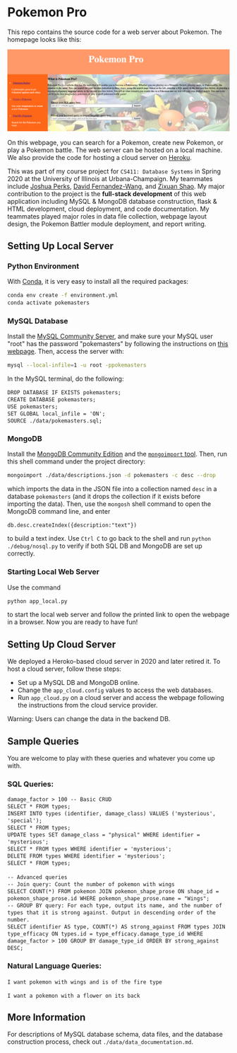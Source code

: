 # Pokemon Pro
This repo contains the source code for a web server about Pokemon. The homepage looks like this:

![interface](./data/images/interface.png)

On this webpage, you can search for a Pokemon, create new Pokemon, or play a Pokemon battle. The web server can be hosted on a local machine. We also provide the code for hosting a cloud server on [Heroku](https://www.heroku.com/).

This was part of my course project for `CS411: Database Systems` in Spring 2020 at the University of Illinois at Urbana-Champaign. My teammates include [Joshua Perks](https://github.com/joshuaPerakis), [David Fernandez-Wang](https://github.com/davidfwww), and [Zixuan Shao](https://github.com/PygMali0n). My major contribution to the project is the **full-stack development** of this web application including MySQL & MongoDB database construction, flask & HTML development, cloud deployment, and code documentation. My teammates played major roles in data file collection, webpage layout design, the Pokemon Battler module deployment, and report writing.

## Setting Up Local Server

### Python Environment

With [Conda](https://docs.conda.io/en/latest/), it is very easy to install all the required packages:

```bash
conda env create -f environment.yml
conda activate pokemasters
```

### MySQL Database

Install the [MySQL Community Server](https://dev.mysql.com/downloads/mysql/), and make sure your MySQL user "root" has the password "pokemasters" by following the instructions on [this webpage](https://www.techrepublic.com/article/how-to-set-change-and-recover-a-mysql-root-password/). Then, access the server with:

```bash
mysql --local-infile=1 -u root -ppokemasters
```

In the MySQL terminal, do the following:

```mysql
DROP DATABASE IF EXISTS pokemasters;
CREATE DATABASE pokemasters;
USE pokemasters;
SET GLOBAL local_infile = 'ON';
SOURCE ./data/pokemasters.sql;
```

### MongoDB

Install the [MongoDB Community Edition](https://www.mongodb.com/docs/manual/administration/install-community/) and the [`mongoimport` tool](https://www.mongodb.com/docs/database-tools/mongoimport/). Then, run this shell command under the project directory:

```bash
mongoimport ./data/descriptions.json -d pokemasters -c desc --drop
```

which imports the data in the JSON file into a collection named `desc` in a database `pokemasters` (and it drops the collection if it exists before importing the data). Then, use the `mongosh` shell command to open the MongoDB command line, and enter

```mongosh
db.desc.createIndex({description:"text"})
```

to build a text index. Use `Ctrl C` to go back to the shell and run `python ./debug/nosql.py`  to verify if both SQL DB and MongoDB are set up correctly.

### Starting Local Web Server

Use the command

```bash
python app_local.py
```

to start the local web server and follow the printed link to open the webpage in a browser. Now you are ready to have fun!

## Setting Up Cloud Server

We deployed a Heroko-based cloud server in 2020 and later retired it. To host a cloud server, follow these steps:

- Set up a MySQL DB and MongoDB online.
- Change the `app_cloud.config` values to access the web databases.
- Run `app_cloud.py` on a cloud server and access the webpage following the instructions from the cloud service provider.

Warning: Users can change the data in the backend DB.

## Sample Queries

You are welcome to play with these queries and whatever you come up with.

### SQL Queries:

```mysql
damage_factor > 100 -- Basic CRUD
SELECT * FROM types;
INSERT INTO types (identifier, damage_class) VALUES ('mysterious', 'special');
SELECT * FROM types;
UPDATE types SET damage_class = "physical" WHERE identifier = 'mysterious';
SELECT * FROM types WHERE identifier = 'mysterious';
DELETE FROM types WHERE identifier = 'mysterious';
SELECT * FROM types;

-- Advanced queries
-- Join query: Count the number of pokemon with wings
SELECT COUNT(*) FROM pokemon JOIN pokemon_shape_prose ON shape_id = pokemon_shape_prose.id WHERE pokemon_shape_prose.name = "Wings";
-- GROUP BY query: For each type, output its name, and the number of types that it is strong against. Output in descending order of the number.
SELECT identifier AS type, COUNT(*) AS strong_against FROM types JOIN type_efficacy ON types.id = type_efficacy.damage_type_id WHERE damage_factor > 100 GROUP BY damage_type_id ORDER BY strong_against DESC;
```

### Natural Language Queries:

`I want pokemon with wings and is of the fire type`

`I want a pokemon with a flower on its back`

## More Information

For descriptions of MySQL database schema, data files, and the database construction process, check out `./data/data_documentation.md`.
